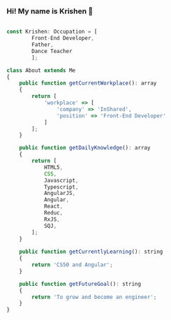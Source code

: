 ### Hi! My name is Krishen 👋

```javascript

const Krishen: Occupation = [
        Front-End Developer,
        Father,
        Dance Teacher
        ];

class About extends Me
{
    public function getCurrentWorkplace(): array
    {
        return [
            'workplace' => [
                'company' => 'InShared',
                'position' => 'Front-End Developer'         
            ]
        ];
    }

    public function getDailyKnowledge(): array
    {
        return [
            HTML5,
            CSS,
            Javascript,
            Typescript,
            AngularJS,
            Angular,
            React,
            Reduc,
            RxJS,
            SQJ,
        ];
    }
    
    public function getCurrentlyLearning(): string
    {
        return 'CS50 and Angular';
    }

    public function getFutureGoal(): string
    {
        return 'To grow and become an engineer';
    }
}
```

<!--
**Chocotunda/Chocotunda** is a ✨ _special_ ✨ repository because its `README.md` (this file) appears on your GitHub profile.

Here are some ideas to get you started:

- 🔭 I’m currently working on ...
- 🌱 I’m currently learning ...
- 👯 I’m looking to collaborate on ...
- 🤔 I’m looking for help with ...
- 💬 Ask me about ...
- 📫 How to reach me: ...
- 😄 Pronouns: ...
- ⚡ Fun fact: ...
-->
